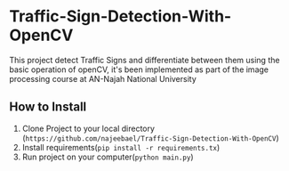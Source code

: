 # Traffic-Sign-Detection-With-OpenCV
This project detect Traffic Signs and differentiate between them using the basic operation of openCV,
it's been implemented as part of the image processing course at AN-Najah National University

## How to Install
1. Clone Project to your local directory (`https://github.com/najeebael/Traffic-Sign-Detection-With-OpenCV`)
3. Install requirements(`pip install -r requirements.tx`)
5. Run project on your computer(`python main.py`)
